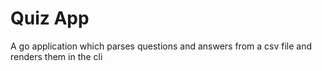 # Quiz App
A go application which parses questions and answers from a csv file and renders them in the cli